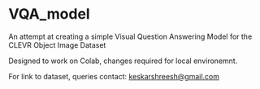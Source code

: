 # VQA_model
An attempt at creating a simple Visual Question Answering Model for the CLEVR Object Image Dataset

Designed to work on Colab, changes required for local environemnt.

For link to dataset, queries contact: keskarshreesh@gmail.com
